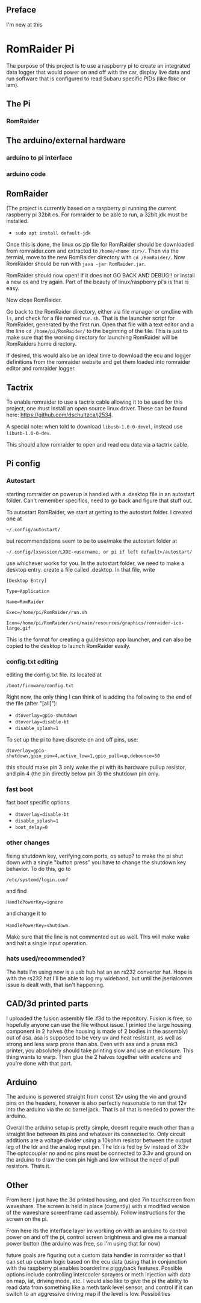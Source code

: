## Preface
I'm new at this

# RomRaider Pi
The purpose of this project is to use a raspberry pi to create an integrated data logger that would power on and off with the car, display live data and run software that is configured to read Subaru specific PIDs (like fbkc or iam). 

## The Pi

### RomRaider

## The arduino/external hardware
### arduino to pi interface

### arduino code

## RomRaider
(The project is currently based on a raspberry pi running the current raspberry pi 32bit os.
For romraider to be able to run, a 32bit jdk must be installed.
- `sudo apt install default-jdk`

Once this is done, the linux os zip file for RomRaider should be downloaded from romraider.com
and extracted to `/home/<home dir>/`. Then via the termial, move to the new RomRaider directory with 
`cd /RomRaider/`. Now RomRaider should be run with `java -jar RomRaider.jar`.

RomRaider should now open! If it does not GO BACK AND DEBUG!! or install a new os and try again. Part of the
beauty of linux/raspberry pi's is that is easy.

Now close RomRaider.

Go back to the RomRaider directory, either via file manager or cmdline with `ls`, and check for a file named `run.sh`.
That is the launcher script for RomRaider, generated by the first run. Open that file with a text editor and a the line
`cd /home/pi/RomRaider/` to the beginning of the file. This is just to make sure that the working directory for launching
RomRaider will be RomRaiders home directory.

If desired, this would also be an ideal time to download the ecu and logger definitions from the romraider website and
get them loaded into romraider editor and romraider logger.
## Tactrix
To enable romraider to use a tactrix cable allowing it to be used for this project, one must 
install an open source linux driver. These can be found here:
https://github.com/dschultzca/j2534. 

A special note: when told to download `libusb-1.0-0-devel`, instead use `libusb-1.0-0-dev`.

This should allow romraider to open and read ecu data via a tactrix cable.
## Pi config
### Autostart
starting romraider on powerup is handled with a .desktop file in an autostart folder.
Can't remember specifics, need to go back and figure that stuff out.

To autostart RomRaider, we start at getting to the autostart folder. I created one at 

`~/.config/autostart/`

but recommendations seem to be to use/make the autostart folder at 

`~/.config/lxsession/LXDE-<username, or pi if left default>/autostart/`

use whichever works for you. In the autostart folder, we need to make a desktop entry.
create a file called <filename>.desktop. In that file, write 

`[Desktop Entry]`

`Type=Application`

`Name=RomRaider`

`Exec=/home/pi/RomRaider/run.sh`

`Icon=/home/pi/RomRaider/src/main/resources/graphics/romraider-ico-large.gif`

This is the format for creating a gui/desktop app launcher, and can also be copied to the desktop to launch
RomRaider easily.
### config.txt editing
editing the config.txt file. its located at 

`/boot/firmware/config.txt`

Right now, the only thing I can think of is adding the following to the end of the file (after "[all]"):
- `dtoverlay=gpio-shutdown`
- `dtoverlay=disable-bt`
- `disable_splash=1`

To set up the pi to have discrete on and off pins, use:

`dtoverlay=gpio-shutdown,gpio_pin=4,active_low=1,gpio_pull=up,debounce=50`

this should make pin 3 only wake the pi with its hardware pullup resistor, and pin 4 (the pin directly below pin 3) the shutdown pin only.
### fast boot
fast boot specific options
- `dtoverlay=disable-bt`
- `disable_splash=1`
- `boot_delay=0`
### other changes
fixing shutdown key, verifying com ports, os setup?
to make the pi shut down with a single "button press" you have to change the shutdown key behavior. To do this, go to 

`/etc/systemd/login.conf`

and find 

`HandlePowerKey=ignore`

and change it to 

`HandlePowerKey=shutdown`.

Make sure that the line is not commented out as well. This will make wake and halt a single input operation.
### hats used/recommended? 
The hats I'm using now is a usb hub hat an an rs232 converter hat.
Hope is with the rs232 hat I'll be able to log my wideband, but until the jserialcomm issue is dealt
with, that isn't happening.
## CAD/3d printed parts
I uploaded the fusion assembly file .f3d to the repository. Fusion is free, so hopefully anyone can
use the file without issue.
I printed the large housing component in 2 halves (the housing is made of 2 bodies in the assembly)
out of asa. asa is supposed to be very uv and heat resistant, as well as strong and less warp prone 
than abs. Even with asa and a prusa mk3 printer, you absolutely should take printing slow and use an 
enclosure. This thing wants to warp. Then glue the 2 halves together with acetone and you're done 
with that part.
## Arduino
The arduino is powered straight from const 12v using the vin and ground pins on the headers, however is also perfectly reasonable to 
run that 12v into the arduino via the dc barrel jack. That is all that is needed to power the arduino.

Overall the arduino setup is pretty simple, doesnt require much other than a straight line between its pins and whatever its connected to.
Only circuit additions are a voltage divider using a 10kohm resistor between the output leg of the ldr and the analog input pin. The ldr is fed by 5v instead of 3.3v
The optocoupler no and nc pins must be connected to 3.3v and ground on the arduino to draw the com pin high and low without the need of pull
resistors. Thats it.
## Other
From here I just have the 3d printed housing, and qled 7in touchscreen from waveshare.
The screen is held in place (currently) with a modified version of the waveshare screenframe
cad assembly. Follow instructions for the screen on the pi. 

From here its the interface layer im working on with an arduino to control power on and off the pi,
control screen brightness and give me a manual power button (the arduino was free, so I'm using that 
for now)

future goals are figuring out a custom data handler in romraider so that I can set up custom logic
based on the ecu data (using that in conjunction with the raspberry pi enables boarderline piggyback
features. Possible options include controlling intercooler sprayers or meth injection with data on
map, iat, driving mode, etc. I would also like to give the pi the ability to read data from something
like a meth tank level sensor, and control if it can switch to an aggressive driving map if the level is 
low. Possibilities
